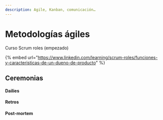 ```yaml
---
description: Agile, Kanban, comunicación…
---
```


# Metodologías ágiles

Curso Scrum roles (empezado)

{% embed url="https://www.linkedin.com/learning/scrum-roles/funciones-y-caracteristicas-de-un-dueno-de-producto" %}

## Ceremonias

#### Dailies

#### Retros

#### Post-mortem
